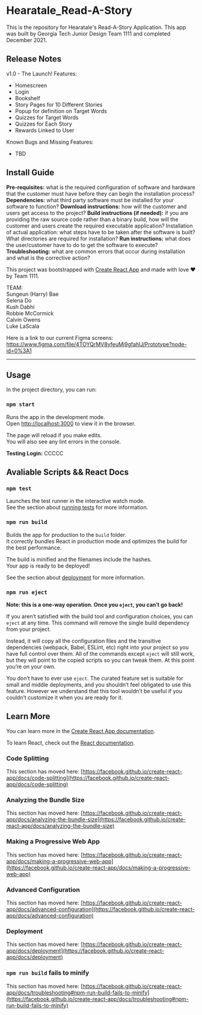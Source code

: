 # Hearatale_Read-A-Story

This is the repository for Hearatale's Read-A-Story Application. This app was built by Georgia Tech Junior Design Team 1111 and completed December 2021.  

## Release Notes
v1.0 - The Launch!
Features:
* Homescreen
* Login
* Bookshelf
* Story Pages for 10 Different Stories
* Popup for definition on Target Words
* Quizzes for Target Words
* Quizzes for Each Story
* Rewards Linked to User

Known Bugs and Missing Features:
* TBD

## Install Guide
**Pre-requisites:** 
what is the required configuration of software and hardware that the customer must have before they can begin the installation process?
**Dependencies:**
what third party software must be installed for your software to function?
**Download instructions:** how will the customer and users get access to the project?
**Build instructions (if needed):** if you are providing the raw source code rather than a binary build, how will the customer and users create the required executable application?
Installation of actual application: what steps have to be taken after the software is built? What directories are required for installation?
**Run instructions:**  what does the user/customer have to do to get the software to execute?
**Troubleshooting:**  what are common errors that occur during installation and what is the corrective action?


This project was bootstrapped with [Create React App](https://github.com/facebook/create-react-app) and made with love ♥️ by Team 1111.

TEAM:  
Sungeun (Harry) Bae  
Selena Do  
Kush Dabhi  
Robbie McCormick  
Calvin Owens  
Luke LaScala  

Here is a link to our current Figma screens:  
https://www.figma.com/file/4TOYQrMV8yfeuMj9gfahlJ/Prototype?node-id=0%3A1


---

## Usage

In the project directory, you can run:

### `npm start`

Runs the app in the development mode.\
Open [http://localhost:3000](http://localhost:3000) to view it in the browser.

The page will reload if you make edits.\
You will also see any lint errors in the console.

**Testing Login:** CCCCC

## Avaliable Scripts && React Docs

### `npm test`

Launches the test runner in the interactive watch mode.\
See the section about [running tests](https://facebook.github.io/create-react-app/docs/running-tests) for more information.

### `npm run build`

Builds the app for production to the `build` folder.\
It correctly bundles React in production mode and optimizes the build for the best performance.

The build is minified and the filenames include the hashes.\
Your app is ready to be deployed!

See the section about [deployment](https://facebook.github.io/create-react-app/docs/deployment) for more information.

### `npm run eject`

**Note: this is a one-way operation. Once you `eject`, you can’t go back!**

If you aren’t satisfied with the build tool and configuration choices, you can `eject` at any time. This command will remove the single build dependency from your project.

Instead, it will copy all the configuration files and the transitive dependencies (webpack, Babel, ESLint, etc) right into your project so you have full control over them. All of the commands except `eject` will still work, but they will point to the copied scripts so you can tweak them. At this point you’re on your own.

You don’t have to ever use `eject`. The curated feature set is suitable for small and middle deployments, and you shouldn’t feel obligated to use this feature. However we understand that this tool wouldn’t be useful if you couldn’t customize it when you are ready for it.

## Learn More

You can learn more in the [Create React App documentation](https://facebook.github.io/create-react-app/docs/getting-started).

To learn React, check out the [React documentation](https://reactjs.org/).

### Code Splitting

This section has moved here: [https://facebook.github.io/create-react-app/docs/code-splitting](https://facebook.github.io/create-react-app/docs/code-splitting)

### Analyzing the Bundle Size

This section has moved here: [https://facebook.github.io/create-react-app/docs/analyzing-the-bundle-size](https://facebook.github.io/create-react-app/docs/analyzing-the-bundle-size)

### Making a Progressive Web App

This section has moved here: [https://facebook.github.io/create-react-app/docs/making-a-progressive-web-app](https://facebook.github.io/create-react-app/docs/making-a-progressive-web-app)

### Advanced Configuration

This section has moved here: [https://facebook.github.io/create-react-app/docs/advanced-configuration](https://facebook.github.io/create-react-app/docs/advanced-configuration)

### Deployment

This section has moved here: [https://facebook.github.io/create-react-app/docs/deployment](https://facebook.github.io/create-react-app/docs/deployment)

### `npm run build` fails to minify

This section has moved here: [https://facebook.github.io/create-react-app/docs/troubleshooting#npm-run-build-fails-to-minify](https://facebook.github.io/create-react-app/docs/troubleshooting#npm-run-build-fails-to-minify)
